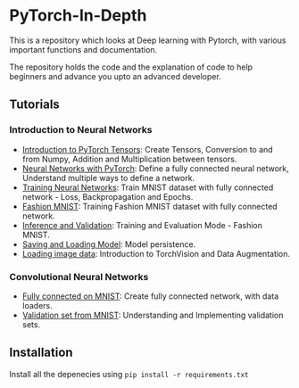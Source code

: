# PyTorch-In-Depth
This is a repository which looks at Deep learning with Pytorch, with various important functions and documentation.

The repository holds the code and the explanation of code to help beginners and advance you upto an advanced developer. 

## Tutorials

### Introduction to Neural Networks

* [Introduction to PyTorch Tensors](https://github.com): Create Tensors, Conversion to and from Numpy, Addition and Multiplication between tensors.
* [Neural Networks with PyTorch](https://github.com): Define a fully connected neural network, Understand multiple ways to define a network.
* [Training Neural Networks](https://github.com): Train MNIST dataset with fully connected network - Loss, Backpropagation and Epochs.
* [Fashion MNIST](https://github.com): Training Fashion MNIST dataset with fully connected network.
* [Inference and Validation](https://github.com): Training and Evaluation Mode - Fashion MNIST.
* [Saving and Loading Model](https://github.com): Model persistence.
* [Loading image data](https://github.com): Introduction to TorchVision and Data Augmentation.

### Convolutional Neural Networks

* [Fully connected on MNIST](https://github.com): Create fully connected network, with data loaders.
* [Validation set from MNIST](https://github.com): Understanding and Implementing validation sets.


## Installation

Install all the depenecies using `pip install -r requirements.txt`
